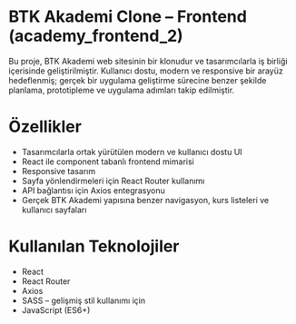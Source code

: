 # BTK Akademi Clone – Frontend (academy_frontend_2)
Bu proje, BTK Akademi web sitesinin bir klonudur ve tasarımcılarla iş birliği içerisinde geliştirilmiştir. Kullanıcı dostu, modern ve responsive bir arayüz hedeflenmiş; gerçek bir uygulama geliştirme sürecine benzer şekilde planlama, prototipleme ve uygulama adımları takip edilmiştir.

#  Özellikler
- Tasarımcılarla ortak yürütülen modern ve kullanıcı dostu UI
- React ile component tabanlı frontend mimarisi
- Responsive tasarım
- Sayfa yönlendirmeleri için React Router kullanımı
- API bağlantısı için Axios entegrasyonu
- Gerçek BTK Akademi yapısına benzer navigasyon, kurs listeleri ve kullanıcı sayfaları

# Kullanılan Teknolojiler
- React
- React Router
- Axios
- SASS – gelişmiş stil kullanımı için
- JavaScript (ES6+)

